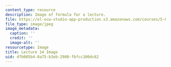 ```yaml
---
content_type: resource
description: Image of formula for a lecture.
file: https://ol-ocw-studio-app-production.s3.amazonaws.com/courses/5-80-small-molecule-spectroscopy-and-dynamics-fall-2008/dfb005b48a75b3eb2980fbfcc100dc62_lec14image1.jpg
file_type: image/jpeg
image_metadata:
  caption: ''
  credit: ''
  image-alt: ''
resourcetype: Image
title: Lecture 14 Image
uid: dfb005b4-8a75-b3eb-2980-fbfcc100dc62
---
```

